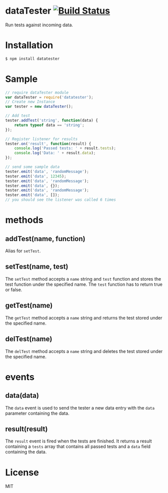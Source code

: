 # dataTester [![Build Status](https://travis-ci.org/GamingCoder/dataTester.svg)](https://travis-ci.org/GamingCoder/dataTester)

Run tests against incoming data.

# Installation
```bash
$ npm install datatester
```

# Sample
```js
// require dataTester module
var dataTester = require('datatester');
// Create new Instance
var tester = new dataTester();

// Add test
tester.addTest('string', function(data) {
	return typeof data == 'string';
});

// Register listener for results
tester.on('result', function(result) {
	console.log('Passed tests: ' + result.tests);
	console.log('Data: ' + result.data);
});

// send some sample data
tester.emit('data', 'randomMessage');
tester.emit('data', 12345);
tester.emit('data', 'randomMessage');
tester.emit('data', {});
tester.emit('data', 'randomMessage');
tester.emit('data', []);
// you should see the listener was called 6 times
```

# methods
## addTest(name, function)
Alias for `setTest`.
## setTest(name, test)
The `setTest` method accepts a `name` string and `test` function and stores the test function under the specified name.
The `test` function has to return true or false.
## getTest(name)
The `getTest` method accepts a `name` string and returns the test stored under the specified name.
## delTest(name)
The `delTest` method accepts a `name` string and deletes the test stored under the specified name.

# events
## data(data)
The `data` event is used to send the tester a new data entry with the `data` parameter containing the data.
## result(result)
The `result` event is fired when the tests are finished. It returns a result containing a `tests` array that contains all passed tests and a `data` field containing the data.

# License
MIT
